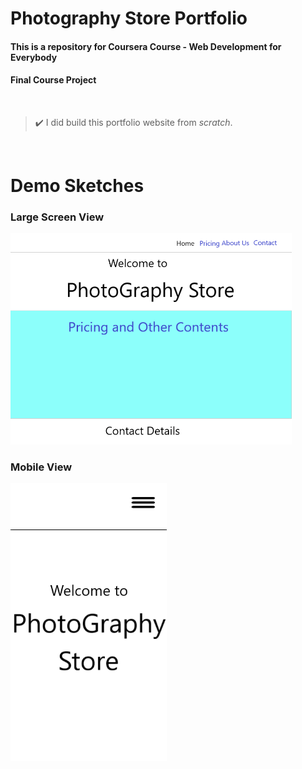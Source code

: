 # Photography Store Portfolio

#### This is a repository for Coursera Course - Web Development for Everybody
#### Final Course Project
<br>

> :heavy_check_mark: I did build this portfolio website from *scratch*.
<br>

# Demo Sketches

### Large Screen View
<img src="./Readme_Pics_and_Vids/desktopVersion.png" alt="Demo Sketch for Large Screen" width="450"/>

### Mobile View
<img src="./Readme_Pics_and_Vids/mobileVersion.png" alt="Demo Sketch for Mobile" width="250"/>
